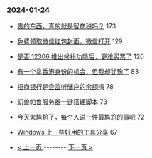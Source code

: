 ### 2024-01-24 
- [贵的东西，真的就是智商税吗？](https://www.v2ex.com/t/1011043) 173
- [免费领取微信红包封面，微信打开](https://www.v2ex.com/t/1011071) 129
- [是否 12306 推出候补功能后，更难买票了](https://www.v2ex.com/t/1011171) 120
- [有一个拿香港身份的机会，但我却犹豫了](https://www.v2ex.com/t/1011015) 83
- [招商银行是会监听储户的余额吗](https://www.v2ex.com/t/1011106) 78
- [幻兽帕鲁服务器一键搭建脚本](https://www.v2ex.com/t/1011054) 73
- [今天太尴尬了，每个人说一件最尴尬的事吧](https://www.v2ex.com/t/1011040) 72
- [Windows 上一些好用的工具分享](https://www.v2ex.com/t/1011017) 67 

- [ < 上一页 ](https://github.com/able8/v2ex-hot-record/blob/master/2024-01-23.md) -------- [ 下一页 > ](https://github.com/able8/v2ex-hot-record/blob/master/2024-01-25.md)